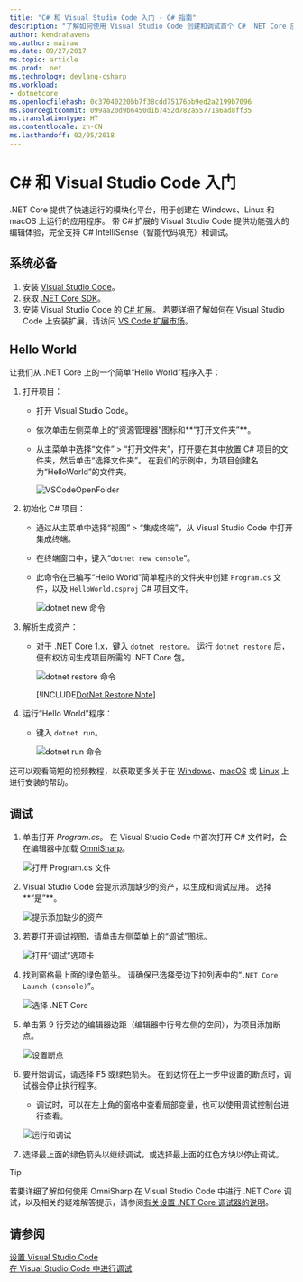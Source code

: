 ```yaml
---
title: "C# 和 Visual Studio Code 入门 - C# 指南"
description: "了解如何使用 Visual Studio Code 创建和调试首个 C# .NET Core 应用。"
author: kendrahavens
ms.author: mairaw
ms.date: 09/27/2017
ms.topic: article
ms.prod: .net
ms.technology: devlang-csharp
ms.workload:
- dotnetcore
ms.openlocfilehash: 0c37040220bb7f38cdd75176bb9ed2a2199b7096
ms.sourcegitcommit: 099aa20d9b6450d1b7452d782a55771a6ad8ff35
ms.translationtype: HT
ms.contentlocale: zh-CN
ms.lasthandoff: 02/05/2018
---
```

# <a name="get-started-with-c-and-visual-studio-code"></a>C# 和 Visual Studio Code 入门

.NET Core 提供了快速运行的模块化平台，用于创建在 Windows、Linux 和 macOS 上运行的应用程序。 带 C# 扩展的 Visual Studio Code 提供功能强大的编辑体验，完全支持 C# IntelliSense（智能代码填充）和调试。

## <a name="prerequisites"></a>系统必备

1. 安装 [Visual Studio Code](https://code.visualstudio.com/)。
2. 获取 [.NET Core SDK](https://www.microsoft.com/net/download/core)。
3. 安装 Visual Studio Code 的 [C# 扩展](https://marketplace.visualstudio.com/items?itemName=ms-vscode.csharp)。 若要详细了解如何在 Visual Studio Code 上安装扩展，请访问 [VS Code 扩展市场](https://code.visualstudio.com/docs/editor/extension-gallery)。

## <a name="hello-world"></a>Hello World

让我们从 .NET Core 上的一个简单“Hello World”程序入手：

1. 打开项目：

    * 打开 Visual Studio Code。
    * 依次单击左侧菜单上的“资源管理器”图标和**“打开文件夹”**。
    * 从主菜单中选择“文件” > “打开文件夹”，打开要在其中放置 C# 项目的文件夹，然后单击“选择文件夹”。 在我们的示例中，为项目创建名为“HelloWorld”的文件夹。

      ![VSCodeOpenFolder](media/with-visual-studio-code/vscodeopenfolder.png)

2. 初始化 C# 项目：
    * 通过从主菜单中选择“视图” > “集成终端”，从 Visual Studio Code 中打开集成终端。
    * 在终端窗口中，键入“`dotnet new console`”。
    * 此命令在已编写“Hello World”简单程序的文件夹中创建 `Program.cs` 文件，以及 `HelloWorld.csproj` C# 项目文件。

      ![dotnet new 命令](media/with-visual-studio-code/dotnetnew.png)

3. 解析生成资产：

    * 对于 .NET Core 1.x，键入 `dotnet restore`。 运行 `dotnet restore` 后，便有权访问生成项目所需的 .NET Core 包。

      ![dotnet restore 命令](media/with-visual-studio-code/dotnetrestore.png)

      [!INCLUDE[DotNet Restore Note](~/includes/dotnet-restore-note.md)]

4. 运行“Hello World”程序：

    * 键入 `dotnet run`。 

      ![dotnet run 命令](media/with-visual-studio-code/dotnetrun.png)

还可以观看简短的视频教程，以获取更多关于在 [Windows](https://channel9.msdn.com/Blogs/dotnet/Get-started-with-VS-Code-using-CSharp-and-NET-Core)、[macOS](https://channel9.msdn.com/Blogs/dotnet/Get-started-with-VS-Code-using-CSharp-and-NET-Core-on-MacOS) 或 [Linux](https://channel9.msdn.com/Blogs/dotnet/Get-started-with-VS-Code-Csharp-dotnet-Core-Ubuntu) 上进行安装的帮助。

## <a name="debug"></a>调试

1. 单击打开 *Program.cs*。 在 Visual Studio Code 中首次打开 C# 文件时，会在编辑器中加载 [OmniSharp](http://www.omnisharp.net/)。

    ![打开 Program.cs 文件](media/with-visual-studio-code/opencs.png)

2. Visual Studio Code 会提示添加缺少的资产，以生成和调试应用。 选择**“是”**。 

    ![提示添加缺少的资产](media/with-visual-studio-code/missing-assets.png)

3. 若要打开调试视图，请单击左侧菜单上的“调试”图标。

    ![打开“调试”选项卡](media/with-visual-studio-code/opendebug.png)

4. 找到窗格最上面的绿色箭头。 请确保已选择旁边下拉列表中的“`.NET Core Launch (console)`”。

    ![选择 .NET Core](media/with-visual-studio-code/selectcore.png)

5. 单击第 9 行旁边的编辑器边距（编辑器中行号左侧的空间），为项目添加断点。

    ![设置断点](media/with-visual-studio-code/setbreakpoint.png)

6. 要开始调试，请选择 <kbd>F5</kbd> 或绿色箭头。 在到达你在上一步中设置的断点时，调试器会停止执行程序。
    * 调试时，可以在左上角的窗格中查看局部变量，也可以使用调试控制台进行查看。

    ![运行和调试](media/with-visual-studio-code/rundebug.png)

7. 选择最上面的绿色箭头以继续调试，或选择最上面的红色方块以停止调试。

> [!TIP] 
> 若要详细了解如何使用 OmniSharp 在 Visual Studio Code 中进行 .NET Core 调试，以及相关的疑难解答提示，请参阅[有关设置 .NET Core 调试器的说明](https://github.com/OmniSharp/omnisharp-vscode/blob/master/debugger.md)。

## <a name="see-also"></a>请参阅
[设置 Visual Studio Code](https://code.visualstudio.com/docs/setup/setup-overview)   
[在 Visual Studio Code 中进行调试](https://code.visualstudio.com/Docs/editor/debugging)
